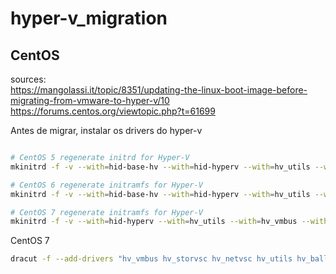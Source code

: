 # hyper-v_migration

## CentOS
sources:  
https://mangolassi.it/topic/8351/updating-the-linux-boot-image-before-migrating-from-vmware-to-hyper-v/10  
https://forums.centos.org/viewtopic.php?t=61699  

Antes de migrar, instalar os drivers do hyper-v
```bash

# CentOS 5 regenerate initrd for Hyper-V
mkinitrd -f -v --with=hid-base-hv --with=hid-hyperv --with=hv_utils --with=hv_vmbus --with=hv_storvsc --with=hv_netvsc /boot/initrd-$(uname -r).img $(uname -r)

# CentOS 6 regenerate initramfs for Hyper-V
mkinitrd -f -v --with=hid-base-hv --with=hid-hyperv --with=hv_utils --with=hv_vmbus --with=hv_storvsc --with=hv_netvsc /boot/initramfs-$(uname -r).img $(uname -r)

# CentOS 7 regenerate initramfs for Hyper-V
mkinitrd -f -v --with=hid-hyperv --with=hv_utils --with=hv_vmbus --with=hv_storvsc --with=hv_netvsc /boot/initramfs-$(uname -r).img $(uname -r)
```

CentOS 7
```bash
dracut -f --add-drivers "hv_vmbus hv_storvsc hv_netvsc hv_utils hv_balloon hyperv-keyboard hyperv_fb hid-hyperv"
```
